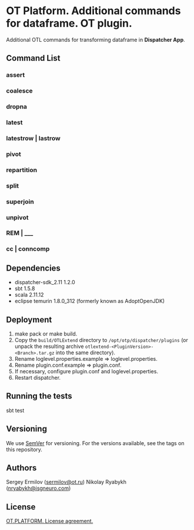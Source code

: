 # OT Platform. Additional commands for dataframe. OT plugin.

Additional OTL commands for transforming dataframe in **Dispatcher App**.

## Command List

### assert
### coalesce
### dropna
### latest
### latestrow | lastrow
### pivot
### repartition
### split
### superjoin
### unpivot
### REM | ___
### cc | conncomp

## Dependencies

- dispatcher-sdk_2.11  1.2.0
- sbt 1.5.8
- scala 2.11.12
- eclipse temurin 1.8.0_312 (formerly known as AdoptOpenJDK)

## Deployment

1. make pack or make build.
2. Copy the `build/OTLExtend` directory to `/opt/otp/dispatcher/plugins` (or unpack the resulting archive `otlextend-<PluginVersion>-<Branch>.tar.gz` into the same directory).
3. Rename loglevel.properties.example => loglevel.properties.
4. Rename plugin.conf.example => plugin.conf.
5. If necessary, configure plugin.conf and loglevel.properties.
6. Restart dispatcher.

## Running the tests

sbt test

## Versioning

We use [SemVer](http://semver.org/) for versioning. For the versions available, see the tags on this repository.  

## Authors
 
Sergey Ermilov (sermilov@ot.ru)
Nikolay Ryabykh (nryabykh@isgneuro.com)

## License

[OT.PLATFORM. License agreement.](LICENSE.md)